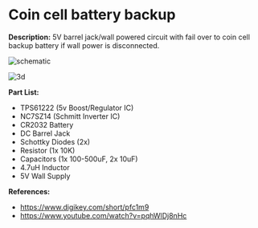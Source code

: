 # Coin cell battery backup


**Description:** 5V barrel jack/wall powered circuit with fail over to coin cell backup battery if wall power is disconnected.

![schematic](https://i.imgur.com/DLeTdPK.png)

![3d](https://i.imgur.com/vAePCvC.png)

**Part List:**
  - TPS61222 (5v Boost/Regulator IC)
  - NC7SZ14 (Schmitt Inverter IC)
  - CR2032 Battery
  - DC Barrel Jack
  - Schottky Diodes (2x)
  - Resistor (1x 10K)
  - Capacitors (1x 100-500uF, 2x 10uF)
  - 4.7uH Inductor
  - 5V Wall Supply

**References:**
  - https://www.digikey.com/short/pfc1m9
  - https://www.youtube.com/watch?v=pqhWlDj8nHc
